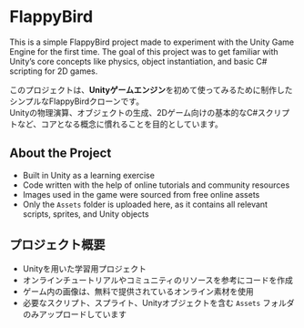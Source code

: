 # FlappyBird 

This is a simple FlappyBird project made to experiment with the Unity Game Engine for the first time. 
The goal of this project was to get familiar with Unity’s core concepts like physics, object instantiation, and basic C# scripting for 2D games.

このプロジェクトは、**Unityゲームエンジン**を初めて使ってみるために制作したシンプルなFlappyBirdクローンです。  
Unityの物理演算、オブジェクトの生成、2Dゲーム向けの基本的なC#スクリプトなど、コアとなる概念に慣れることを目的としています。

## About the Project

- Built in Unity as a learning exercise  
- Code written with the help of online tutorials and community resources  
- Images used in the game were sourced from free online assets  
- Only the `Assets` folder is uploaded here, as it contains all relevant scripts, sprites, and Unity objects

## プロジェクト概要

- Unityを用いた学習用プロジェクト  
- オンラインチュートリアルやコミュニティのリソースを参考にコードを作成  
- ゲーム内の画像は、無料で提供されているオンライン素材を使用  
- 必要なスクリプト、スプライト、Unityオブジェクトを含む `Assets` フォルダのみアップロードしています

